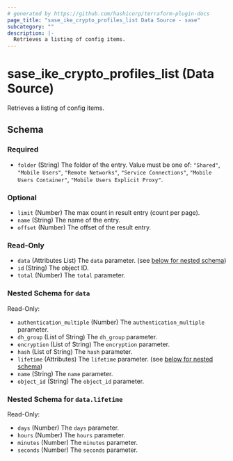 ```yaml
---
# generated by https://github.com/hashicorp/terraform-plugin-docs
page_title: "sase_ike_crypto_profiles_list Data Source - sase"
subcategory: ""
description: |-
  Retrieves a listing of config items.
---
```


# sase_ike_crypto_profiles_list (Data Source)

Retrieves a listing of config items.



<!-- schema generated by tfplugindocs -->
## Schema

### Required

- `folder` (String) The folder of the entry. Value must be one of: `"Shared"`, `"Mobile Users"`, `"Remote Networks"`, `"Service Connections"`, `"Mobile Users Container"`, `"Mobile Users Explicit Proxy"`.

### Optional

- `limit` (Number) The max count in result entry (count per page).
- `name` (String) The name of the entry.
- `offset` (Number) The offset of the result entry.

### Read-Only

- `data` (Attributes List) The `data` parameter. (see [below for nested schema](#nestedatt--data))
- `id` (String) The object ID.
- `total` (Number) The `total` parameter.

<a id="nestedatt--data"></a>
### Nested Schema for `data`

Read-Only:

- `authentication_multiple` (Number) The `authentication_multiple` parameter.
- `dh_group` (List of String) The `dh_group` parameter.
- `encryption` (List of String) The `encryption` parameter.
- `hash` (List of String) The `hash` parameter.
- `lifetime` (Attributes) The `lifetime` parameter. (see [below for nested schema](#nestedatt--data--lifetime))
- `name` (String) The `name` parameter.
- `object_id` (String) The `object_id` parameter.

<a id="nestedatt--data--lifetime"></a>
### Nested Schema for `data.lifetime`

Read-Only:

- `days` (Number) The `days` parameter.
- `hours` (Number) The `hours` parameter.
- `minutes` (Number) The `minutes` parameter.
- `seconds` (Number) The `seconds` parameter.


